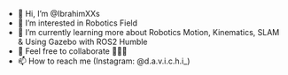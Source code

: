 - 👋 Hi, I’m @IbrahimXXs
- 👀 I’m interested in Robotics Field
- 🌱 I’m currently learning more about Robotics Motion, Kinematics, SLAM & Using Gazebo with ROS2 Humble
- 👀 Feel free to collaborate 🖤🖤🖤
- 📫 How to reach me (Instagram: @d.a.v.i.c.h.i_)

<!---
IbrahimXXs/IbrahimXXs is a ✨ special ✨ repository because its `README.md` (this file) appears on your GitHub profile.
You can click the Preview link to take a look at your changes.
--->
